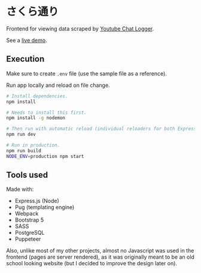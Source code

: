 # さくら通り

Frontend for viewing data scraped by [Youtube Chat Logger](https://github.com/ChrisVilches/youtube-chat-logger).

See a [live demo](http://cloud.chrisvilches.com/sakura-dori/).

## Execution

Make sure to create `.env` file (use the sample file as a reference).

Run app locally and reload on file change.

```bash
# Install dependencies.
npm install

# Needs to install this first.
npm install -g nodemon

# Then run with automatic reload (individual reloaders for both Express and Webpack).
npm run dev

# Run in production.
npm run build
NODE_ENV=production npm start
```

## Tools used

Made with:

* Express.js (Node)
* Pug (templating engine)
* Webpack
* Bootstrap 5
* SASS
* PostgreSQL
* Puppeteer

Also, unlike most of my other projects, almost no Javascript was used in the frontend (pages are server rendered), as it was originally meant to be an old school looking website (but I decided to improve the design later on).
